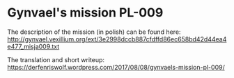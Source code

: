 # Gynvael's mission PL-009

The description of the mission (in polish) can be found here: http://gynvael.vexillium.org/ext/3e2998dccb887cfdffd86ec658bd42d44ea4e477_misja009.txt

The translation and short writeup: https://derfenriswolf.wordpress.com/2017/08/08/gynvaels-mission-pl-009/